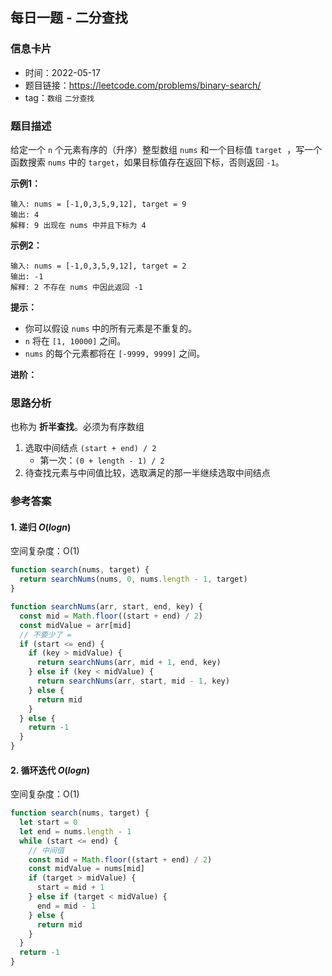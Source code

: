 ## 每日一题 - 二分查找

### 信息卡片

- 时间：2022-05-17
- 题目链接：https://leetcode.com/problems/binary-search/
- tag：`数组` `二分查找`

### 题目描述

给定一个 `n` 个元素有序的（升序）整型数组 `nums` 和一个目标值 `target`  ，写一个函数搜索 `nums` 中的 `target`，如果目标值存在返回下标，否则返回 `-1`。

**示例1：**

```
输入: nums = [-1,0,3,5,9,12], target = 9
输出: 4
解释: 9 出现在 nums 中并且下标为 4
```

**示例2：**

```
输入: nums = [-1,0,3,5,9,12], target = 2
输出: -1
解释: 2 不存在 nums 中因此返回 -1
```

**提示：**

- 你可以假设 `nums` 中的所有元素是不重复的。
- `n` 将在 `[1, 10000]` 之间。
- `nums` 的每个元素都将在 `[-9999, 9999]` 之间。

**进阶：** 

### 思路分析

也称为 __折半查找__。必须为有序数组

1. 选取中间结点 `(start + end) / 2`
    - 第一次：`(0 + length - 1) / 2`
2. 待查找元素与中间值比较，选取满足的那一半继续选取中间结点

### 参考答案

#### 1. 递归 $O(logn)$

空间复杂度：O(1)

```javascript {.line-numbers}
function search(nums, target) {
  return searchNums(nums, 0, nums.length - 1, target)
}

function searchNums(arr, start, end, key) {
  const mid = Math.floor((start + end) / 2)
  const midValue = arr[mid]
  // 不要少了 =
  if (start <= end) {
    if (key > midValue) {
      return searchNums(arr, mid + 1, end, key)
    } else if (key < midValue) {
      return searchNums(arr, start, mid - 1, key)
    } else {
      return mid
    }
  } else {
    return -1
  }
}
```

#### 2. 循环迭代 $O(logn)$

空间复杂度：O(1)

```javascript {.line-numbers}
function search(nums, target) {
  let start = 0
  let end = nums.length - 1
  while (start <= end) {
    // 中间值
    const mid = Math.floor((start + end) / 2)
    const midValue = nums[mid]
    if (target > midValue) {
      start = mid + 1
    } else if (target < midValue) {
      end = mid - 1
    } else {
      return mid
    }
  }
  return -1
}
```